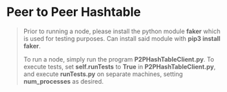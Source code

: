 # Peer to Peer Hashtable

> Prior to running a node, please install the python module **faker** which is used for testing purposes.
>   Can install said module with **pip3 install faker**. 
>   
> To run a node, simply run the program **P2PHashTableClient.py**.
> To execute tests, set **self.runTests** to **True** in **P2PHashTableClient.py**, and execute **runTests.py** on separate machines,
> setting **num_processes** as desired.


